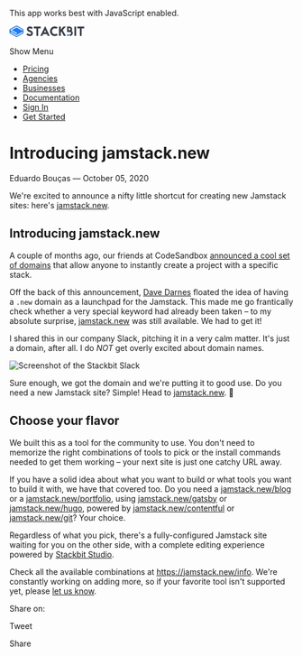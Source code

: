 This app works best with JavaScript enabled.

<a href="/" class="masthead-logo"><img src="/images/logo_alt.svg" alt="Stackbit logo" width="133" height="20" /></a>

<span class="screen-reader-text">Show Menu</span><span class="masthead-menu-icon" aria-hidden="true"></span>

-   [Pricing](/pricing)
-   [Agencies](/agencies)
-   [Businesses](/businesses)
-   [Documentation](https://www.stackbit.com/docs/)
-   [Sign In](https://app.stackbit.com/)
-   <a href="https://app.stackbit.com/create" class="button-component button-component-theme-accent button-component-hollow"><span>Get Started</span></a>

Introducing jamstack.new
========================

Eduardo Bouças — October 05, 2020

We're excited to announce a nifty little shortcut for creating new Jamstack sites: here's [jamstack.new](https://jamstack.new/info).

Introducing jamstack.new
------------------------

A couple of months ago, our friends at CodeSandbox [announced a cool set of domains](https://twitter.com/compuives/status/1291020566221205511) that allow anyone to instantly create a project with a specific stack.

Off the back of this announcement, [Dave Darnes](https://twitter.com/daviddarnes) floated the idea of having a `.new` domain as a launchpad for the Jamstack. This made me go frantically check whether a very special keyword had already been taken – to my absolute surprise, [jamstack.new](https://jamstack.new/info) was still available. We had to get it!

I shared this in our company Slack, pitching it in a very calm matter. It's just a domain, after all. I do *NOT* get overly excited about domain names.

![Screenshot of the Stackbit Slack](/images/blog/jamstack-new-slack.png)

Sure enough, we got the domain and we're putting it to good use. Do you need a new Jamstack site? Simple! Head to [jamstack.new](https://jamstack.new). 🌈

Choose your flavor
------------------

We built this as a tool for the community to use. You don't need to memorize the right combinations of tools to pick or the install commands needed to get them working – your next site is just one catchy URL away.

If you have a solid idea about what you want to build or what tools you want to build it with, we have that covered too. Do you need a [jamstack.new/blog](https://jamstack.new/blog) or a [jamstack.new/portfolio](https://jamstack.new/portfolio), using [jamstack.new/gatsby](https://jamstack.new/gatsby) or [jamstack.new/hugo](https://jamstack.new/hugo), powered by [jamstack.new/contentful](https://jamstack.new/contentful) or [jamstack.new/git](https://jamstack.new/git)? Your choice.

Regardless of what you pick, there's a fully-configured Jamstack site waiting for you on the other side, with a complete editing experience powered by [Stackbit Studio](https://jamstack.new/).

Check all the available combinations at <https://jamstack.new/info>. We're constantly working on adding more, so if your favorite tool isn't supported yet, please [let us know](https://twitter.com/stackbit).

<span class="post-share-title">Share on:</span>

Tweet

Share













<!-- -->



<!-- -->








